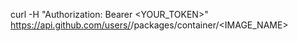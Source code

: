 curl -H "Authorization: Bearer <YOUR_TOKEN>" \
  https://api.github.com/users/<OWNER>/packages/container/<IMAGE_NAME>




